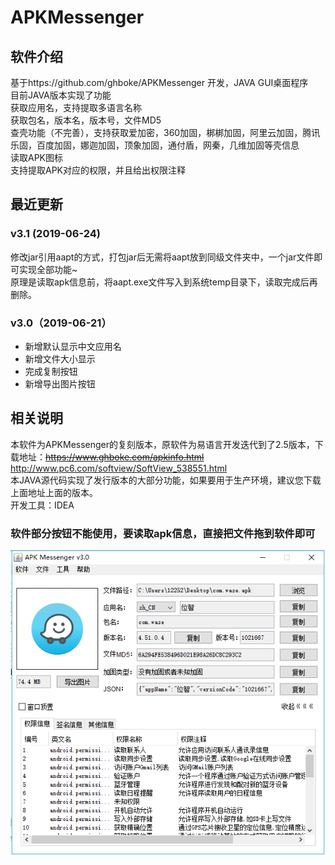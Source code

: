 # APKMessenger
## 软件介绍
基于https://github.com/ghboke/APKMessenger 开发，JAVA GUI桌面程序  
目前JAVA版本实现了功能  
获取应用名，支持提取多语言名称  
获取包名，版本名，版本号，文件MD5  
查壳功能（不完善），支持获取爱加密，360加固，梆梆加固，阿里云加固，腾讯乐固，百度加固，娜迦加固，顶象加固，通付盾，网秦，几维加固等壳信息  
读取APK图标  
支持提取APK对应的权限，并且给出权限注释 

## 最近更新
### v3.1 (2019-06-24)
修改jar引用aapt的方式，打包jar后无需将aapt放到同级文件夹中，一个jar文件即可实现全部功能~  
原理是读取apk信息前，将aapt.exe文件写入到系统temp目录下，读取完成后再删除。
### v3.0（2019-06-21）
* 新增默认显示中文应用名  
* 新增文件大小显示  
* 完成复制按钮  
* 新增导出图片按钮

## 相关说明  
本软件为APKMessenger的复刻版本，原软件为易语言开发迭代到了2.5版本，下载地址：<s>https://www.ghboke.com/apkinfo.html</s> http://www.pc6.com/softview/SoftView_538551.html  
本JAVA源代码实现了发行版本的大部分功能，如果要用于生产环境，建议您下载上面地址上面的版本。  
开发工具：IDEA  

### 软件部分按钮不能使用，要读取apk信息，直接把文件拖到软件即可
![img](https://github.com/g19980115/APKMessenger/blob/master/apkmessenger1.png)

  
